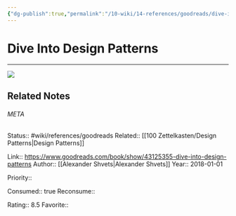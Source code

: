 ```yaml
---
{"dg-publish":true,"permalink":"/10-wiki/14-references/goodreads/dive-into-design-patterns-20230122071907/","title":"Dive Into Design Patterns"}
---
```


# Dive Into Design Patterns
---
![](https://i.gr-assets.com/images/S/compressed.photo.goodreads.com/books/1543945452l/43125355._SY475_.jpg)

## Related Notes




###### META
Status:: #wiki/references/goodreads
Related:: [[100 Zettelkasten/Design Patterns\|Design Patterns]]

Link:: https://www.goodreads.com/book/show/43125355-dive-into-design-patterns
Author:: [[Alexander Shvets\|Alexander Shvets]]
Year:: 2018-01-01

Priority:: 

Consumed:: true
Reconsume:: 

Rating:: 8.5
Favorite:: 
